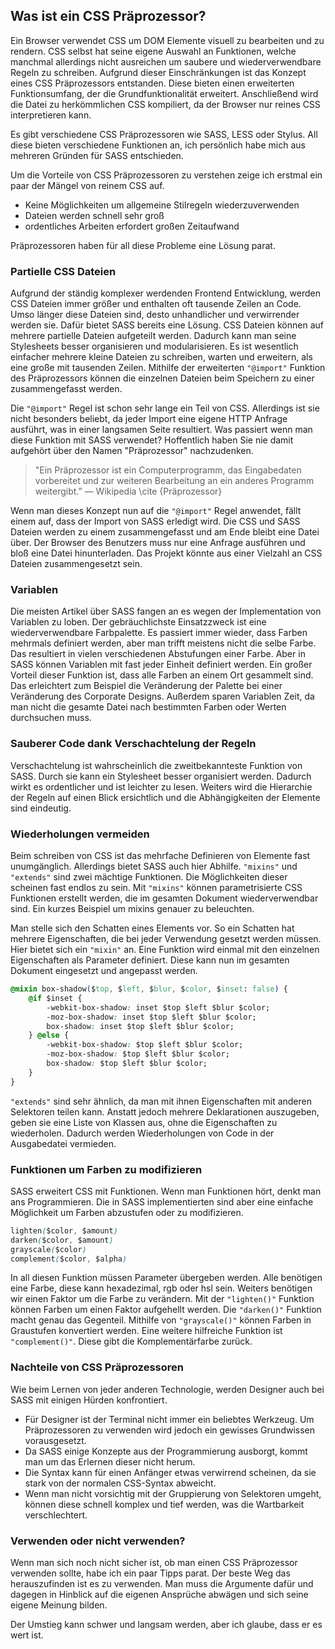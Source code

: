 ## Was ist ein CSS Präprozessor?

Ein Browser verwendet CSS um DOM Elemente visuell zu bearbeiten und zu rendern. CSS selbst hat seine eigene Auswahl an Funktionen, welche manchmal allerdings nicht ausreichen um saubere und wiederverwendbare Regeln zu schreiben. Aufgrund dieser Einschränkungen ist das Konzept eines CSS Präprozessors entstanden. Diese bieten einen erweiterten Funktionsumfang, der die Grundfunktionalität erweitert. Anschließend wird die Datei zu herkömmlichen CSS kompiliert, da der Browser nur reines CSS interpretieren kann.

Es gibt verschiedene CSS Präprozessoren wie SASS, LESS oder Stylus. All diese bieten verschiedene Funktionen an, ich persönlich habe mich aus mehreren Gründen für SASS entschieden.

Um die Vorteile von CSS Präprozessoren zu verstehen zeige ich erstmal ein paar der Mängel von reinem CSS auf.

*   Keine Möglichkeiten um allgemeine Stilregeln wiederzuverwenden
*   Dateien werden schnell sehr groß
*   ordentliches Arbeiten erfordert großen Zeitaufwand

Präprozessoren haben für all diese Probleme eine Lösung parat.

### Partielle CSS Dateien

Aufgrund der ständig komplexer werdenden Frontend Entwicklung, werden CSS Dateien immer größer und enthalten oft tausende Zeilen an Code. Umso länger diese Dateien sind, desto unhandlicher und verwirrender werden sie. Dafür bietet SASS bereits eine Lösung. CSS Dateien können auf mehrere partielle Dateien aufgeteilt werden. Dadurch kann man seine Stylesheets besser organisieren und modularisieren. Es ist wesentlich einfacher mehrere kleine Dateien zu schreiben, warten und erweitern, als eine große mit tausenden Zeilen. Mithilfe der erweiterten `"@import"` Funktion des Präprozessors können die einzelnen Dateien beim Speichern zu einer zusammengefasst werden.

Die `"@import"` Regel ist schon sehr lange ein Teil von CSS. Allerdings ist sie nicht besonders beliebt, da jeder Import eine eigene HTTP Anfrage ausführt, was in einer langsamen Seite resultiert. Was passiert wenn man diese Funktion mit SASS verwendet? Hoffentlich haben Sie nie damit aufgehört über den Namen "Präprozessor" nachzudenken.

> "Ein Präprozessor ist ein Computerprogramm, das Eingabedaten vorbereitet und zur weiteren Bearbeitung an ein anderes Programm weitergibt.” — Wikipedia \cite {Präprozessor}

Wenn man dieses Konzept nun auf die `"@import"` Regel anwendet, fällt einem auf, dass der Import von SASS erledigt wird. Die CSS und SASS Dateien werden zu einem zusammengefasst und am Ende bleibt eine Datei über. Der Browser des Benutzers muss nur eine Anfrage ausführen und bloß eine Datei hinunterladen. Das Projekt könnte aus einer Vielzahl an CSS Dateien zusammengesetzt sein.

### Variablen

Die meisten Artikel über SASS fangen an es wegen der Implementation von Variablen zu loben. Der gebräuchlichste Einsatzzweck ist eine wiederverwendbare Farbpalette. Es passiert immer wieder, dass Farben mehrmals definiert werden, aber man trifft meistens nicht die selbe Farbe. Das resultiert in vielen verschiedenen Abstufungen einer Farbe. Aber in SASS können Variablen mit fast jeder Einheit definiert werden. Ein großer Vorteil dieser Funktion ist, dass alle Farben an einem Ort gesammelt sind. Das erleichtert zum Beispiel die Veränderung der Palette bei einer Veränderung des Corporate Designs. Außerdem sparen Variablen Zeit, da man nicht die gesamte Datei nach bestimmten Farben oder Werten durchsuchen muss.

### Sauberer Code dank Verschachtelung der Regeln

Verschachtelung ist wahrscheinlich die zweitbekannteste Funktion von SASS. Durch sie kann ein Stylesheet besser organisiert werden. Dadurch wirkt es ordentlicher und ist leichter zu lesen. Weiters wird die Hierarchie der Regeln auf einen Blick ersichtlich und die Abhängigkeiten der Elemente sind eindeutig.

### Wiederholungen vermeiden

Beim schreiben von CSS ist das mehrfache Definieren von Elemente fast unumgänglich. Allerdings bietet SASS auch hier Abhilfe. `"mixins"` und `"extends"` sind zwei mächtige Funktionen. Die Möglichkeiten dieser scheinen fast endlos zu sein. Mit `"mixins"` können parametrisierte CSS Funktionen erstellt werden, die im gesamten Dokument wiederverwendbar sind. Ein kurzes Beispiel um mixins genauer zu beleuchten.

Man stelle sich den Schatten eines Elements vor. So ein Schatten hat mehrere Eigenschaften, die bei jeder Verwendung gesetzt werden müssen. Hier bietet sich ein `"mixin"` an. Eine Funktion wird einmal mit den einzelnen Eigenschaften als Parameter definiert. Diese kann nun im gesamten Dokument eingesetzt und angepasst werden.

```css
@mixin box-shadow($top, $left, $blur, $color, $inset: false) {
	@if $inset {
		-webkit-box-shadow: inset $top $left $blur $color;
		-moz-box-shadow: inset $top $left $blur $color;
		box-shadow: inset $top $left $blur $color;
	} @else {
		-webkit-box-shadow: $top $left $blur $color;
		-moz-box-shadow: $top $left $blur $color;
		box-shadow: $top $left $blur $color;
	}
}
```

`"extends"` sind sehr ähnlich, da man mit ihnen Eigenschaften mit anderen Selektoren teilen kann. Anstatt jedoch mehrere Deklarationen auszugeben, geben sie eine Liste von Klassen aus, ohne die Eigenschaften zu wiederholen. Dadurch werden Wiederholungen von Code in der Ausgabedatei vermieden.

### Funktionen um Farben zu modifizieren

SASS erweitert CSS mit Funktionen. Wenn man Funktionen hört, denkt man ans Programmieren. Die in SASS implementierten sind aber eine einfache Möglichkeit um Farben abzustufen oder zu modifizieren.

```css
lighten($color, $amount)
darken($color, $amount)
grayscale($color)
complement($color, $alpha)
```

In all diesen Funktion müssen Parameter übergeben werden. Alle benötigen eine Farbe, diese kann hexadezimal, rgb oder hsl sein. Weiters benötigen wir einen Faktor um die Farbe zu verändern.
Mit der `"lighten()"` Funktion können Farben um einen Faktor aufgehellt werden. Die `"darken()"` Funktion macht genau das Gegenteil.
Mithilfe von `"grayscale()"` können Farben in Graustufen konvertiert werden.
Eine weitere hilfreiche Funktion ist `"complement()"`. Diese gibt die Komplementärfarbe zurück.

### Nachteile von CSS Präprozessoren

Wie beim Lernen von jeder anderen Technologie, werden Designer auch bei SASS mit einigen Hürden konfrontiert.

*   Für Designer ist der Terminal nicht immer ein beliebtes Werkzeug. Um Präprozessoren zu verwenden wird jedoch ein gewisses Grundwissen vorausgesetzt.
*   Da SASS einige Konzepte aus der Programmierung ausborgt, kommt man um das Erlernen dieser nicht herum.
*   Die Syntax kann für einen Anfänger etwas verwirrend scheinen, da sie stark von der normalen CSS-Syntax abweicht.
*   Wenn man nicht vorsichtig mit der Gruppierung von Selektoren umgeht, können diese schnell komplex und tief werden, was die Wartbarkeit verschlechtert.

### Verwenden oder nicht verwenden?

Wenn man sich noch nicht sicher ist, ob man einen CSS Präprozessor verwenden sollte, habe ich ein paar Tipps parat. Der beste Weg das herauszufinden ist es zu verwenden. Man muss die Argumente dafür und dagegen in Hinblick auf die eigenen Ansprüche abwägen und sich seine eigene Meinung bilden.

Der Umstieg kann schwer und langsam werden, aber ich glaube, dass er es wert ist.
